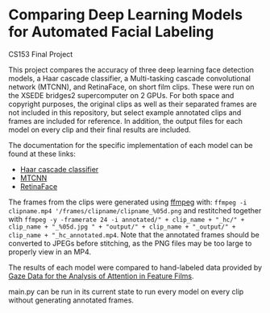 # Comparing Deep Learning Models for Automated Facial Labeling
CS153 Final Project

This project compares the accuracy of three deep learning face detection models, a Haar cascade classifier, a Multi-tasking cascade convolutional network (MTCNN), and RetinaFace, on short film clips. These were run on the XSEDE bridges2 supercomputer on 2 GPUs. For both space and copyright purposes, the original clips as well as their separated frames are not included in this repository, but select example annotated clips and frames are included for reference. In addition, the output files for each model on every clip and their final results are included.

The documentation for the specific implementation of each model can be found at these links:
- [Haar cascade classifier](https://docs.opencv.org/3.4/db/d28/tutorial_cascade_classifier.html)
- [MTCNN](https://pypi.org/project/mtcnn/)
- [RetinaFace](https://github.com/serengil/retinaface)

The frames from the clips were generated using [ffmpeg](https://ffmpeg.org/) with:
`ffmpeg -i clipname.mp4 '/frames/clipname/clipname_%05d.png`
and restitched together with
`ffmpeg -y -framerate 24 -i annotated/" + clip_name + "_hc/" + clip_name + "_%05d.jpg " + "output/" + clip_name + "_output/" + clip_name + "_hc_annotated.mp4`.
Note that the annotated frames should be converted to JPEGs before stitching, as the PNG files may be too large to properly view in an MP4.

The results of each model were compared to hand-labeled data provided by [Gaze Data for the Analysis of Attention in Feature Films](https://graphics.stanford.edu/~kbreeden/gazedata.html).

main.py can be run in its current state to run every model on every clip without generating annotated frames.
